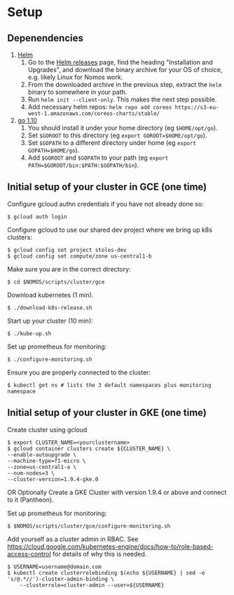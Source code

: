 # Setup

## Depenendencies

1.  [Helm](https://docs.helm.sh/using_helm/#installing-helm)
    1.  Go to the [Helm releases](https://github.com/kubernetes/helm/releases)
        page, find the heading "Installation and Upgrades", and download the
        binary archive for your OS of choice, e.g. likely Linux for Nomos work.
    1.  From the downloaded archive in the previous step, extract the `helm`
        binary to somewhere in your path.
    1.  Run `helm init --client-only`. This makes the next step possible.
    1.  Add necessary helm repos: `helm repo add coreos
        https://s3-eu-west-1.amazonaws.com/coreos-charts/stable/`
1.  [go 1.10](https://golang.org/doc/install)
    1.  You should install it under your home directory (eg `$HOME/opt/go`).
    1.  Set `$GOROOT` to this directory (eg `export GOROOT=$HOME/opt/go`).
    1.  Set `$GOPATH` to a different directory under home (eg `export
        GOPATH=$HOME/go`).
    1.  Add `$GOROOT` and `$GOPATH` to your path (eg `export
        PATH=$GOROOT/bin:$PATH:$GOPATH/bin`).

## Initial setup of your cluster in GCE (one time)

Configure gcloud authn credentials if you have not already done so:

```console
$ gcloud auth login
```

Configure gcloud to use our shared dev project where we bring up k8s clusters:

```console
$ gcloud config set project stolos-dev
$ gcloud config set compute/zone us-central1-b
```

Make sure you are in the correct directory:

```console
$ cd $NOMOS/scripts/cluster/gce
```

Download kubernetes (1 min).

```console
$ ./download-k8s-release.sh
```

Start up your cluster (10 min):

```console
$ ./kube-up.sh
```

Set up prometheus for monitoring:

```console
$ ./configure-monitoring.sh
```

Ensure you are properly connected to the cluster:

```console
$ kubectl get ns # lists the 3 default namespaces plus monitoring namespace
```

## Initial setup of your cluster in GKE (one time)

Create cluster using gcloud

```console
$ export CLUSTER_NAME=<yourclustername>
$ gcloud container clusters create ${CLUSTER_NAME} \
--enable-autoupgrade \
--machine-type=f1-micro \
--zone=us-central1-a \
--num-nodes=3 \
--cluster-version=1.9.4-gke.0
```

OR Optionally Create a GKE Cluster with version 1.9.4 or above and connect to it
(Pantheon).

Set up prometheus for monitoring:

```console
$ $NOMOS/scripts/cluster/gce/configure-monitoring.sh
```

Add yourself as a cluster admin in RBAC. See
https://cloud.google.com/kubernetes-engine/docs/how-to/role-based-access-control
for details of why this is needed.

```console
$ USERNAME=username@domain.com
$ kubectl create clusterrolebinding $(echo ${USERNAME} | sed -e 's/@.*//')-cluster-admin-binding \
    --clusterrole=cluster-admin --user=${USERNAME}
```
